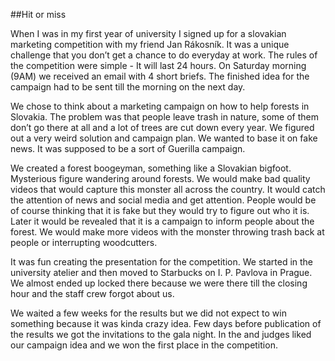 ﻿##Hit or miss


When I was in my first year of university I signed up for a slovakian marketing
competition with my friend Jan Rákosník. It was a unique challenge that you
don’t get a chance to do everyday at work. The rules of the competition were
simple - It will last 24 hours. On Saturday morning (9AM) we received an email
with 4 short briefs. The finished idea for the campaign had to be sent till
the morning on the next day.


We chose to think about a marketing campaign on how to help forests in Slovakia.
The problem was that people leave trash in nature, some of them don’t go there
at all and a lot of trees are cut down every year. We figured out a very weird
solution and campaign plan. We wanted to base it on fake news. It was supposed
to be a sort of Guerilla campaign.


We created a forest boogeyman, something like a Slovakian bigfoot. Mysterious
figure wandering around forests. We would make bad quality videos that would
capture this monster all across the country. It would catch the attention of
news and social media and get attention. People would be of course thinking
that it is fake but they would try to figure out who it is. Later it would be
revealed that it is a campaign to inform people about the forest. We would make
more videos with the monster throwing trash back at people or interrupting
woodcutters.


It was fun creating the presentation for the competition. We started in the
university atelier and then moved to Starbucks on I. P. Pavlova in Prague.
We almost ended up locked there because we were there till the closing hour and
 the staff crew forgot about us.


We waited a few weeks for the results but we did not expect to win something
because it was kinda crazy idea. Few days before publication of the results we
got the invitations to the  gala night. In the and judges liked our campaign
idea and we won the first place in the competition.

